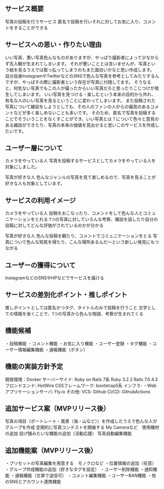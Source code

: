 ## サービス概要
写真の投稿を行うサービス
匿名で投稿を行いそれに対してお気に入り、コメントをすることができる

## サービスへの思い・作りたい理由
いい写真、悪い写真色んなものがありますが、やっぱり撮影者によって少なからず先入観が生まれてしまいます。
それが悪いこととは言いませんが、写真という絵を見るうえでは取っ払ってしまうのもまた面白いかなと思い作成します。
自分自身InstagramやTwitterなどのSNSで色んな写真を参考としてみたりするんですが、やっぱその際に撮影者という存在が写真に付随してます。
そうなると、何気ない写真でもこの人が撮ったからいい写真だろと思ったりこじつけが発生してしまいます。
いい写真を見つける・楽しむという本来の目的から外れ、有名な人のいい写真を見るということに変わってしまいます。
また投稿された写真について雑談をしようとしても、その人のファンの人からの偏見のあるコメントなどが多く楽しめないことも多いです。
そのため、匿名で写真を投稿することでそういうことをなくすことができ、いい写真とは？について色々と意見のある雑談ができたり、写真の本来の価値を見出せると思いこのサービスを作成したいです。


## ユーザー層について
カメラをやっている人
写真を投稿するサービスとしてカメラをやっている人を対象にしました。

写真が好きな人
色んなジャンルの写真を見て楽しめるので、写真を見ることが好きな人も対象としています。

## サービスの利用イメージ
カメラをやっている人
投稿をおこなったり、コメントをして色んな人とコミュニケーションをとれる
1つの写真に対していろんな考察、雑談を話したり自分の投稿に対してどんな評価がされているのかが分かる

写真が好きな人
色んな投稿を観たり、コメントでコミュニケーションをとる
写真について色んな知見を得たり、こんな場所あるんだ～という新しい発見にもつながる


## ユーザーの獲得について
InstagramなどのSNSやHPなどでサービスを届ける

## サービスの差別化ポイント・推しポイント
推しポイントとしては匿名かつタグ、タイトルのみで投稿を行うこと
文字としての情報を省くことで、1つの写真から色んな物語、考察が生まれてくる

## 機能候補
・投稿機能
・コメント機能
・お気に入り機能
・ユーザー登録
・タグ機能
・ユーザー情報編集機能
・通報機能（ボタン）

## 機能の実装方針予定
開発環境：Docker
サーバーサイド: Ruby on Rails 7系
               Ruby 3.2.2 Rails 7.0.4.3
フロンドエンド: HotWire
CSSフレームワーク: bootstrap5系
インフラ:
・Webアプリケーションサーバ: Fly.io
その他:
VCS: Github
CI/CD: GithubActions


## 追加サービス案（MVPリリース後）
写真の項目（ポートレート・風景（海・山など））を作成したうえで色んな人がグループを作成
定期的に写真コンテストを開催する
My Cameraなど　使用機材の追加
投げ銭みたいな機能の追加（活動応援）
写真自動編集機能


## 追加機能案（MVPリリース後）
・プリセットの写真編集を用意する　モノクロなど
・位置情報の追加（任意）
・グループ作成機能の追加（好きなタグを設定）
・ユーザー削除機能
・通知機能
・通報機能（文章で送信可）
・コメント編集機能
・ユーザーBAN機能
・他のSNSとアカウント連携機能
